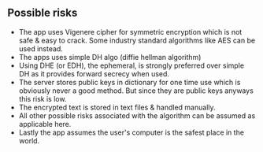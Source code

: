 ## Possible risks
- The app uses Vigenere cipher for symmetric encryption which is not safe & easy to crack. Some industry standard algorithms like AES can be used instead.
- The apps uses simple DH algo (diffie hellman algorithm)
- Using DHE (or EDH), the ephemeral, is strongly preferred over simple DH as it provides forward secrecy when used.
- The server stores public keys in dictionary for one time use which is obviously never a good method. But since they are public keys anyways this risk is low.
- The encrypted text is stored in text files & handled manually.
- All other possible risks associated with the algorithm can be assumed as applicable here.
- Lastly the app assumes the user's computer is the safest place in the world.
